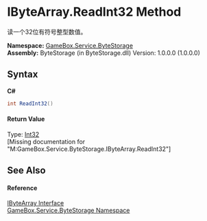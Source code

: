 # IByteArray.ReadInt32 Method 
 

读一个32位有符号整型数值。

**Namespace:**&nbsp;<a href="cbcf8424-cd18-fbda-feb6-4e99463c65b9">GameBox.Service.ByteStorage</a><br />**Assembly:**&nbsp;ByteStorage (in ByteStorage.dll) Version: 1.0.0.0 (1.0.0.0)

## Syntax

**C#**<br />
``` C#
int ReadInt32()
```


#### Return Value
Type: <a href="http://msdn2.microsoft.com/zh-cn/library/td2s409d" target="_blank">Int32</a><br />\[Missing <returns> documentation for "M:GameBox.Service.ByteStorage.IByteArray.ReadInt32"\]

## See Also


#### Reference
<a href="69eda9e7-73ef-a7c3-2002-dfb840101c61">IByteArray Interface</a><br /><a href="cbcf8424-cd18-fbda-feb6-4e99463c65b9">GameBox.Service.ByteStorage Namespace</a><br />